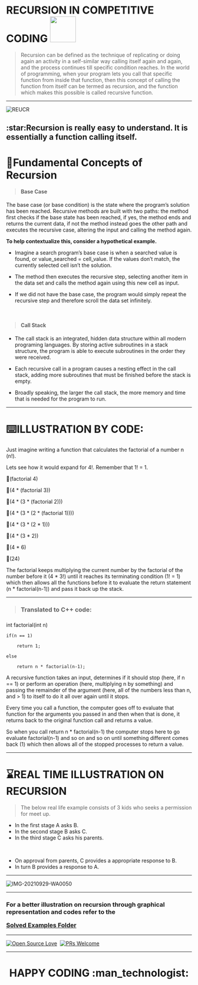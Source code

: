 # RECURSION IN COMPETITIVE CODING <img src = "https://media1.giphy.com/media/JZ40cnfnN11KycrvMF/giphy.gif?cid=ecf05e47a0n3gi1bfqntqmob8g9aid1oyj2wr3ds3mg700bl&rid=giphy.gif" width = 70px>

> Recursion can be defined as the technique of replicating or doing again an activity in a self-similar way calling itself again and again, and the process continues till specific condition reaches. 
> In the world of programming, when your program lets you call that specific function from inside that function, then this concept of calling the function from itself can be termed as recursion, and the function which makes this possible is called recursive function. 

<hr>

![REUCR](https://user-images.githubusercontent.com/77975418/135710657-c1692496-b9e9-4fc0-a370-32f7ee0d3684.jpg)


<h2>:star:Recursion is really easy to understand. It is essentially a function calling itself.<h2>

# 🎯Fundamental Concepts of Recursion
	
> <h4> Base Case </h4>
	
The base case (or base condition) is the state where the program’s solution has been reached. Recursive methods are built with two paths: the method first checks if the base state has been reached, if yes, the method ends and returns the current data, if not the method instead goes the other path and executes the recursive case, altering the input and calling the method again.

**To help contextualize this, consider a hypothetical example.**

- Imagine a search program’s base case is when a searched value is found, or value_searched = cell_value. If the values don’t match, the currently selected cell isn’t the solution.

- The method then executes the recursive step, selecting another item in the data set and calls the method again using this new cell as input.

- If we did not have the base case, the program would simply repeat the recursive step and therefore scroll the data set infinitely.

<br>

> <h4> Call Stack </h4>

- The call stack is an integrated, hidden data structure within all modern programing languages. By storing active subroutines in a stack structure, the program is able to execute subroutines in the order they were received.

- Each recursive call in a program causes a nesting effect in the call stack, adding more subroutines that must be finished before the stack is empty.

- Broadly speaking, the larger the call stack, the more memory and time that is needed for the program to run.

<hr>
  
# :keyboard:ILLUSTRATION BY CODE:
Just imagine writing a function that calculates the factorial of a number n (n!). 

Lets see how it would expand for 4!. Remember that 1! = 1.
  
:star2:(factorial 4)
  
:star2:(4 * (factorial 3))
  
:star2:(4 * (3 * (factorial 2)))
  
:star2:(4 * (3 * (2 * (factorial 1))))
  
:star2:(4 * (3 * (2 * 1)))
  
:star2:(4 * (3 * 2))
  
:star2:(4 * 6)
  
:star2:(24)

The factorial keeps multiplying the current number by the factorial of the number before it (4 * 3!) until it reaches its terminating condition (1! = 1) which then allows all the functions before it to evaluate the return statement (n * factorial(n-1)) and pass it back up the stack.
	
<hr>
	
	
  
> <h3>Translated to C++ code: <h3>

int factorial(int n)
  
	if(n == 1)
  
		return 1;
  
	else
  
		return n * factorial(n-1);
  

A recursive function takes an input, determines if it should stop (here, if n == 1) or perform an operation (here, multiplying n by something) and passing the remainder of the argument (here, all of the numbers less than n, and > 1) to itself to do it all over again until it stops.
  
Every time you call a function, the computer goes off to evaluate that function for the arguments you passed in and then when that is done, it returns back to the original function call and returns a value. 

So when you call return n * factorial(n-1) the computer stops here to go evaluate factorial(n-1) and so on and so on until something different comes back (1) which then allows all of the stopped processes to return a value.
	
<hr>
	
# :hourglass:REAL TIME ILLUSTRATION ON RECURSION

> The below real life example consists of 3 kids who seeks a permission for  meet up.

- In the first stage A asks B.
- In the second stage B asks C.
- In the third stage C asks his parents.


<br>

- On approval from parents, C provides a appropriate response to B.
- In turn B provides a response to A.

<hr>

![IMG-20210929-WA0050](https://user-images.githubusercontent.com/77975418/135330471-5d7d7187-89c5-41b8-913d-6f66378f9da9.jpg)

<hr>


<b><h3>For a better illustration on recursion through graphical representation and codes refer to the
  
[Solved Examples Folder](https://github.com/ISTE-VIT/The-Algo-Companion/tree/main/RECURSION/SOLVED%20EXAMPLES)</h3></b>
	
	
<hr>

        
	

	
[![Open Source Love](https://badges.frapsoft.com/os/v1/open-source.svg?v=102)](https://hacktoberfest.digitalocean.com/)&nbsp;
[![PRs Welcome](https://img.shields.io/badge/PRs-welcome-brightgreen.svg?style=flat-square)]()&nbsp;

	
<hr>

<h1><p align="center"> HAPPY CODING :man_technologist:	</p></h1>

	
